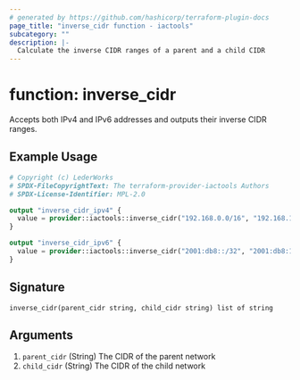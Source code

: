 ```yaml
---
# generated by https://github.com/hashicorp/terraform-plugin-docs
page_title: "inverse_cidr function - iactools"
subcategory: ""
description: |-
  Calculate the inverse CIDR ranges of a parent and a child CIDR
---
```


# function: inverse_cidr

Accepts both IPv4 and IPv6 addresses and outputs their inverse CIDR ranges.

## Example Usage

```terraform
# Copyright (c) LederWorks
# SPDX-FileCopyrightText: The terraform-provider-iactools Authors
# SPDX-License-Identifier: MPL-2.0

output "inverse_cidr_ipv4" {
  value = provider::iactools::inverse_cidr("192.168.0.0/16", "192.168.1.0/24")
}

output "inverse_cidr_ipv6" {
  value = provider::iactools::inverse_cidr("2001:db8::/32", "2001:db8:1::/48")
}
```

## Signature

<!-- signature generated by tfplugindocs -->
```text
inverse_cidr(parent_cidr string, child_cidr string) list of string
```

## Arguments

<!-- arguments generated by tfplugindocs -->
1. `parent_cidr` (String) The CIDR of the parent network
1. `child_cidr` (String) The CIDR of the child network

